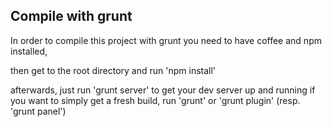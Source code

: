 Compile with grunt
------------------

In order to compile this project with grunt you need to have coffee and npm installed,

then get to the root directory and run 'npm install'

afterwards, just run 'grunt server' to get your dev server up and running
if you want to simply get a fresh build, run 'grunt' or 'grunt plugin' (resp. 'grunt panel')